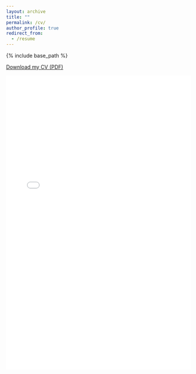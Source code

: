 ```yaml
---
layout: archive
title: ""
permalink: /cv/
author_profile: true
redirect_from:
  - /resume
---
```


{% include base_path %}

[Download my CV (PDF)](https://yongzhi-xu.github.io/assets/CV.pdf)

<iframe src="/assets/CV.pdf" width="100%" height="800px" style="border: none;">
    Your browser does not support PDFs. <a href="/files/cv.pdf">Download the PDF</a>.
</iframe>
